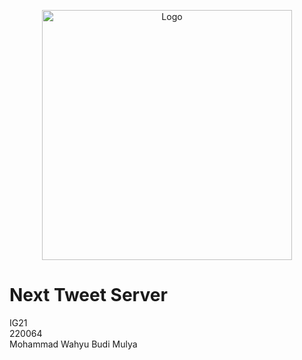 <p align="center"><a href="https://github.com/YSE220064/Next_Tweet_Server.git" target="_blank"><img src="https://i.imgur.com/FA2GTaG.jpg" width="400" alt="Logo"></a></p>

<p align="center">
<h1>Next Tweet Server</h1>
IG21<br>
220064<br>
Mohammad Wahyu Budi Mulya
</p>

